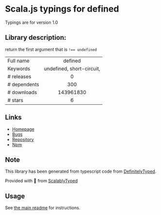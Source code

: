 
# Scala.js typings for defined

Typings are for version 1.0

## Library description:
return the first argument that is `!== undefined`

|                    |                 |
| ------------------ | :-------------: |
| Full name          | defined |
| Keywords           | undefined, short-circuit, ||, or, //, defined-or |
| # releases         | 0 |
| # dependents       | 300 |
| # downloads        | 143961830 |
| # stars            | 6 |

## Links
- [Homepage](https://github.com/substack/defined)
- [Bugs](https://github.com/substack/defined/issues)
- [Repository](https://github.com/substack/defined)
- [Npm](https://www.npmjs.com/package/defined)
    


## Note
This library has been generated from typescript code from [DefinitelyTyped](https://definitelytyped.org).

Provided with :purple_heart: from [ScalablyTyped](https://github.com/oyvindberg/ScalablyTyped)

## Usage
See [the main readme](../../readme.md) for instructions.


